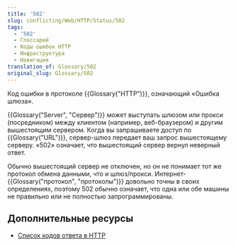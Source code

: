 ```yaml
---
title: '502'
slug: conflicting/Web/HTTP/Status/502
tags:
  - '502'
  - Глоссарий
  - Коды ошибок HTTP
  - Инфраструктура
  - Навигация
translation_of: Glossary/502
original_slug: Glossary/502
---
```


Код ошибки в протоколе {{Glossary("HTTP")}}, означающий «Ошибка шлюза».

{{Glossary("Server", "Сервер")}} может выступать шлюзом или прокси (посредником) между клиентом (например, веб-браузером) и другим вышестоящим сервером. Когда вы запрашиваете доступ по {{Glossary("URL")}}, сервер-шлюз передает ваш запрос вышестоящему серверу. «502» означает, что вышестоящий сервер вернул неверный ответ.

Обычно вышестоящий сервер не отключен, но он не понимает тот же протокол обмена данными, что и шлюз/прокси. Интернет-{{Glossary("протокол", "протоколы")}} довольно точны в своих определениях, поэтому 502 обычно означает, что одна или обе машины не правильно или не полностью запрограммированы.

## Дополнительные ресурсы

- [Список кодов ответа в HTTP](/ru/docs/Web/HTTP/Status)
